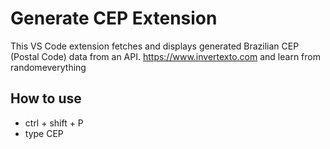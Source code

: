 # Generate CEP Extension

This VS Code extension fetches and displays generated Brazilian CEP (Postal Code) data from an API. https://www.invertexto.com and learn from randomeverything

## How to use

- ctrl + shift + P
- type CEP



